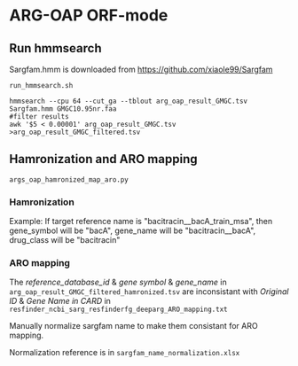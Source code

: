# ARG-OAP ORF-mode

## Run hmmsearch 
Sargfam.hmm is downloaded from https://github.com/xiaole99/Sargfam

`run_hmmsearch.sh`
```
hmmsearch --cpu 64 --cut_ga --tblout arg_oap_result_GMGC.tsv Sargfam.hmm GMGC10.95nr.faa
#filter results
awk '$5 < 0.00001' arg_oap_result_GMGC.tsv >arg_oap_result_GMGC_filtered.tsv
```

## Hamronization and ARO mapping
`args_oap_hamronized_map_aro.py`

### Hamronization
Example:
If target reference name is "bacitracin__bacA_train_msa", then gene_symbol will be "bacA", gene_name will be "bacitracin__bacA", drug_class will be "bacitracin"

### ARO mapping
The *reference_database_id* & *gene symbol* & *gene_name* in `arg_oap_result_GMGC_filtered_hamronized.tsv` are inconsistant with *Original ID* & *Gene Name in CARD* in `resfinder_ncbi_sarg_resfinderfg_deeparg_ARO_mapping.txt`

Manually normalize sargfam name to make them consistant for ARO mapping.

Normalization reference is in `sargfam_name_normalization.xlsx`
